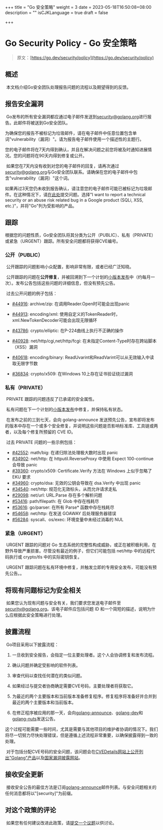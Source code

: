+++
title = "Go 安全策略"
weight = 3
date = 2023-05-18T16:50:08+08:00
description = ""
isCJKLanguage = true
draft = false

+++
# Go Security Policy - Go 安全策略

> 原文：[https://go.dev/security/policy](https://go.dev/security/policy)

## 概述

​	本文档介绍Go安全团队处理报告问题的流程以及期望得到的反馈。

## 报告安全漏洞

​	Go发布的所有安全漏洞都应通过电子邮件发送到[security@golang.org](mailto:security@golang.org)进行报告。此邮件将被送到Go安全团队。

​	为确保您的报告不被标记为垃圾邮件，请在电子邮件中任意位置包含单词"vulnerability（漏洞）"。请为报告电子邮件使用一个描述性的主题行。

​	您的电子邮件将在7天内得到确认，并且在解决问题之前您将被及时通知进展情况。您的问题将在90天内得到修复或公开。

​	如果您在7天内没有收到对您的电子邮件的回复，请再次通过[security@golang.org](mailto:security@golang.org)与Go安全团队联系。请确保在您的电子邮件中包含"vulnerability（漏洞）"这个词。

​	如果再过3天您仍未收到报告确认，请注意您的电子邮件可能已被标记为垃圾邮件。在这种情况下，请[在此处](https://g.co/vulnz)提交问题。选择"I want to report a technical security or an abuse risk related bug in a Google product (SQLi, XSS, etc.)"，并将"Go"列为受影响的产品。

## 跟踪

​	根据您的问题性质，Go安全团队将其分类为公开（PUBLIC）、私有（PRIVATE）或紧急（URGENT）跟踪。所有安全问题都将获得CVE编号。

### 公开（PUBLIC）

​	公开跟踪的问题影响小众配置，影响非常有限，或者已经广泛知晓。

​	公开跟踪的问题在**公开修复**，并被回溯到下一个计划的[小版本发布](https://go.dev/wiki/MinorReleases)中（约每月一次）。发布公告包括这些问题的详细信息，但没有预先公告。

​	过去公开问题的例子包括：

- [#44916](https://go.dev/issue/44916): archive/zip: 在调用Reader.Open时可能会出现panic

- [#44913](https://go.dev/issue/44913): encoding/xml: 使用自定义的TokenReader时，xml.NewTokenDecoder可能会出现无限循环

- [#43786](https://go.dev/issue/43786): crypto/elliptic: 在P-224曲线上执行不正确的操作

- [#40928](https://go.dev/issue/40928): net/http/cgi,net/http/fcgi: 在未指定Content-Type时存在跨站脚本（XSS）漏洞

- [#40618](https://go.dev/issue/40618): encoding/binary: ReadUvarint和ReadVarint可以从无效输入中读取无限字节数

- [#36834](https://go.dev/issue/36834): crypto/x509: 在Windows 10上存在证书验证绕过漏洞

  

### 私有（PRIVATE）

​	PRIVATE 跟踪的问题违反了已承诺的安全属性。

​	私有问题在下一个计划的[小版本发布](https://go.dev/wiki/MinorReleases)中修复，并保持私有状态。

​	在发布之前的三到七天，会向 golang-announce 发送预先公告，宣布即将发布的版本中存在一个或多个安全修复，并说明这些问题是否影响标准库、工具链或两者，以及每个修复所预留的 CVE ID。

​	过去 PRIVATE 问题的一些示例包括：

- [#42552](https://go.dev/issue/42552): math/big: 在递归除法处理极大数时出现 panic
- [#34902](https://go.dev/issue/34902): net/http: 在 httputil.ReverseProxy 中使用 Expect 100-continue 会导致 panic
- [#39360](https://go.dev/issue/39360): crypto/x509: Certificate.Verify 方法在 Windows 上似乎忽略了 EKU 要求
- [#34960](https://go.dev/issue/34960): crypto/dsa: 无效的公钥会导致在 dsa.Verify 中出现 panic
- [#34540](https://go.dev/issue/34540): net/http: 规范化无效标头，从而允许请求走私
- [#29098](https://go.dev/issue/29098): net/url: URL.Parse 存在多个解析问题
- [#53416](https://go.dev/issue/53416): path/filepath: 在 Glob 中存在栈耗尽
- [#53616](https://go.dev/issue/53616): go/parser: 在所有 Parse* 函数中存在栈耗尽
- [#54658](https://go.dev/issue/54658): net/http: 在发送 GOAWAY 后处理服务器错误
- [#56284](https://go.dev/issue/56284): syscall、os/exec: 环境变量中未经过消毒的 NUL

### 紧急（URGENT）

​	URGENT 跟踪的问题对 Go 生态系统的完整性构成威胁，或正在被积极利用，在野外导致严重损害。尽管没有最近的例子，但它们可能包括 net/http 中的远程代码执行或 crypto/tls 中的实际密钥恢复。

​	URGENT 跟踪问题在私有环境中修复，并触发立即的专用安全发布，可能没有预先公告。。

## 将现有问题标记为安全相关

​	如果您认为现有问题与安全有关，我们要求您发送电子邮件至 [security@golang.org](mailto:security@golang.org)。该电子邮件应包括问题 ID 和一个简短的描述，说明为什么应根据此安全策略进行处理。

## 披露流程

​	Go项目采用以下披露流程：

1. 一旦收到安全报告，会指定一位主要处理者。这个人会协调修复和发布流程。

2. 确认问题并确定受影响的软件列表。

3. 审查代码以查找任何潜在的类似问题。

4. 如果经过与提交者协商确定需要CVE号码，主要处理者将获取它。

5. 为最近的两个主要版本和当前版本准备修复程序。修复程序将准备好并合并到最近的两个主要版本和当前版本。

6. 在修正程序被应用的那一天，会向[golang-announce](https://groups.google.com/group/golang-announce)、[golang-dev](https://groups.google.com/group/golang-dev)和[golang-nuts](https://groups.google.com/group/golang-nuts)发送公告。

   

​	这个过程可能需要一些时间，尤其是需要与其他项目的维护者协调的情况下。我们将尽一切努力尽快处理错误，但是遵循上述流程非常重要，以确保披露得到一致的处理。

​	对于包括分配CVE号码的安全问题，该问题会在[CVEDetails网站上公开列出"Golang"产品](https://www.cvedetails.com/vulnerability-list/vendor_id-14185/Golang.html)以及[国家漏洞披露网站](https://web.nvd.nist.gov/view/vuln/search)。

## 接收安全更新

​	接收安全公告的最佳方法是订阅[golang-announce](https://groups.google.com/forum/#!forum/golang-announce)邮件列表。与安全问题相关的任何消息都将以"[security]"为前缀。

## 对这个政策的评论

​	如果您有任何建议改进此政策，请[提交一个议题](https://go.dev/issue/new)以供讨论。